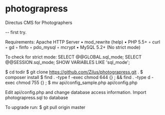 # photograpress
Directus CMS for Photographers

-- first try.

Requirements:
Apache HTTP Server
	•	mod_rewrite (help)
	•	PHP 5.5+
  	◦	curl
  	◦	gd
  	◦	finfo
  	◦	pdo_mysql
  	◦	mcrypt
	•	MySQL 5.2+ (No strict mode)

  To check for strict mode:
  SELECT @@GLOBAL.sql_mode;
  SELECT @@SESSION.sql_mode;
  SHOW VARIABLES LIKE 'sql_mode';

$ cd todir
$ git clone https://github.com/Zilus/photograpress.git .
$ composer install
$ find . -type f -exec chmod 644 {} \; && find . -type d -exec chmod 755 {} \;
$ mv api/config_sample.php api/config.php

Edit api/config.php and change database access information.
Import photograpress.sql to database

To upgrade run:
$ git pull origin master
